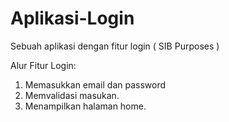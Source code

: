 # Aplikasi-Login
Sebuah aplikasi dengan fitur login ( SIB Purposes )

Alur Fitur Login:
1. Memasukkan email dan password
2. Memvalidasi masukan.
3. Menampilkan halaman home.
